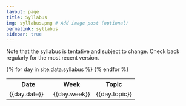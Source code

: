 ```yaml
---
layout: page
title: Syllabus
img: syllabus.png # Add image post (optional)
permalink: syllabus
sidebar: true
---
```


Note that the syllabus is tentative and subject to change. Check back regularly for the most recent version.

<table>
<tr>
    <th style="width:100px"><b>Date</b></th>
    <th style="width:70px"><b>Week  </b></th>
    <th><b>Topic</b></th>
</tr>
{% for day in site.data.syllabus %}
<tr>
    <td>{{day.date}}  </td>
    <td>{{day.week}}  </td>
    <td>{{day.topic}}</td>
</tr>
{% endfor %}
</table>